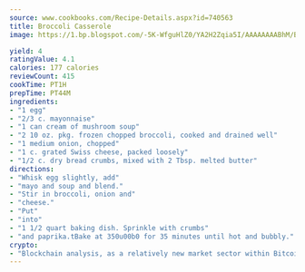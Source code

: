 ```yaml
---
source: www.cookbooks.com/Recipe-Details.aspx?id=740563
title: Broccoli Casserole
image: https://1.bp.blogspot.com/-5K-WfguHlZ0/YA2H2Zqia5I/AAAAAAAABhM/Bdgu68p4aG0Q6jWdy3eGaUXSKw5p3sdxwCLcBGAsYHQ/s324/7.png

yield: 4
ratingValue: 4.1
calories: 177 calories
reviewCount: 415
cookTime: PT1H
prepTime: PT44M
ingredients:
- "1 egg"
- "2/3 c. mayonnaise"
- "1 can cream of mushroom soup"
- "2 10 oz. pkg. frozen chopped broccoli, cooked and drained well"
- "1 medium onion, chopped"
- "1 c. grated Swiss cheese, packed loosely"
- "1/2 c. dry bread crumbs, mixed with 2 Tbsp. melted butter"
directions:
- "Whisk egg slightly, add"
- "mayo and soup and blend."
- "Stir in broccoli, onion and"
- "cheese."
- "Put"
- "into"
- "1 1/2 quart baking dish. Sprinkle with crumbs"
- "and paprika.tBake at 350u00b0 for 35 minutes until hot and bubbly."
crypto:
- "Blockchain analysis, as a relatively new market sector within Bitcoin, demonstrates the weakness of pseudonymity."
---
```

